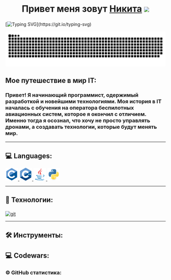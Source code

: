 <h1 align="center">Привет меня зовут <a href="https://daniilshat.ru/" target="_blank">Никита</a> 
<img src="https://github.com/blackcater/blackcater/raw/main/images/Hi.gif" height="40"/></h1>
<h3 align="center"></h3>

[![Typing SVG](https://readme-typing-svg.herokuapp.com?font=Fira+Code&weight=800&size=30&pause=500&color=4991F7&multiline=true&random=false&width=1000&height=170&lines=%D0%A0%D0%B0%D0%B1%D0%BE%D1%82%D0%B0+%D0%B8%D0%B4%D0%B5%D1%82%2C+%D0%B8%2C+%D0%BA%D0%B0%D0%BA+%D0%BD%D0%B8+%D0%BA%D1%80%D1%83%D1%82%D0%B8%2C+;%D0%9C%D0%B5%D0%BD%D1%8F+%D0%B2+%D1%80%D0%B5%D0%BC%D0%B5%D1%81%D0%BB%D0%BE+%D0%BF%D0%BE%D1%81%D0%B2%D1%8F%D1%82%D1%8F%D1%82.+;%D0%9D%D0%B0+%D0%B4%D0%B6%D1%83%D0%BD%D0%B0+%D1%8F+%D0%B2%D1%8B%D0%B9%D0%B4%D1%83+%D0%B3%D0%BE%D0%B4%D0%B0%D0%BC+%D0%BA+%D1%82%D1%80%D0%B8%D0%B4%D1%86%D0%B0%D1%82%D0%B8%2C+;%D0%90+%D0%B2+%D1%81%D0%BE%D1%80%D0%BE%D0%BA+%D0%BF%D0%BE%D0%B9%D0%B4%D1%83+%D0%B2+%D0%B4%D0%B5%D1%82%D1%81%D0%BA%D0%B8%D0%B9+%D1%81%D0%B0%D0%B4.)](https://git.io/typing-svg)

<picture>
  <source
    media="(prefers-color-scheme: dark)"
    srcset="https://raw.githubusercontent.com/platane/snk/output/github-contribution-grid-snake-dark.svg"
  />
  <img
    alt="github contribution grid snake animation"
    src="https://raw.githubusercontent.com/platane/snk/output/github-contribution-grid-snake.svg"
  />
</picture>

## Мое путешествие в мир IT:


### Привет! Я начинающий программист, одержимый разработкой и новейшими      технологиями. Моя история в IT началась с обучения на оператора беспилотных авиационных систем, которое я окончил с отличием. Именно тогда я осознал, что хочу не просто управлять дронами, а создавать технологии, которые будут менять мир.

---

## 💻 Languages:

<p align="left"> <a href="https://www.cprogramming.com/" target="_blank" rel="noreferrer"> <img src="https://raw.githubusercontent.com/devicons/devicon/master/icons/c/c-original.svg" alt="c" width="40" height="40"/> 
</a> <a href="https://www.w3schools.com/cpp/" target="_blank" rel="noreferrer"> <img src="https://raw.githubusercontent.com/devicons/devicon/master/icons/cplusplus/cplusplus-original.svg" alt="cplusplus" width="40" height="40"/> </a> <a href="https://www.java.com" target="_blank" rel="noreferrer"> <img src="https://raw.githubusercontent.com/devicons/devicon/master/icons/java/java-original.svg" alt="java" width="40" height="40"/> 
</a> <a href="https://www.python.org" target="_blank" rel="noreferrer"> <img src="https://raw.githubusercontent.com/devicons/devicon/master/icons/python/python-original.svg" alt="python" width="40" height="40"/> </a> </p>

---
## 💎 Технологии:
<h3 align="left"></h3>
</a> <a href="https://git-scm.com/" target="_blank" rel="noreferrer"> <img src="https://www.vectorlogo.zone/logos/git-scm/git-scm-icon.svg" alt="git" width="40" height="40"/></a>

---
## 🛠 Инструменты:


## 💻 Codewars:



### ⚙️ GitHub статистика:

 
